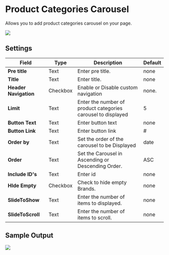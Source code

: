 # Product Categories Carousel

Allows you to add product categories carousel on your page.

![](http://transvelo.github.io/docs/electro/images/vc-brand-carousel-setting.png)

## Settings

| Field | Type | Description | Default
| -- | -- | -- | -- |
| **Pre title** | Text |  Enter pre title. | none
| **Title** | Text |  Enter title. | none
| **Header Navigation** | Checkbox |  Enable or Disable custom navigation | none.
| **Limit** | Text |  Enter the number of product categories carousel to displayed | 5
| **Button Text** | Text | Enter button text | none
| **Button Link** | Text | Enter button link | #
| **Order by** | Text |  Set the order of the carousel to be Displayed | date
| **Order** | Text | Set the Carousel in Ascending or Descending Order. | ASC
| **Include ID's** | Text |  Enter id | none
| **HIde Empty** | Checkbox | Check to hide empty Brands. | none
| **SlideToShow** | Text | Enter the number of items to displayed. | none
| **SlideToScroll** | Text | Enter the number of items to scroll. | none


## Sample Output

![](http://transvelo.github.io/docs/electro/images/vc-brands-carousel-output.png)
